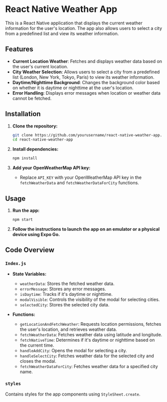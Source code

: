 # React Native Weather App

This is a React Native application that displays the current weather information for the user's location. The app also allows users to select a city from a predefined list and view its weather information.

## Features

- **Current Location Weather**: Fetches and displays weather data based on the user's current location.
- **City Weather Selection**: Allows users to select a city from a predefined list (London, New York, Tokyo, Paris) to view its weather information.
- **Daytime/Nighttime Background**: Changes the background color based on whether it is daytime or nighttime at the user's location.
- **Error Handling**: Displays error messages when location or weather data cannot be fetched.

## Installation

1. **Clone the repository:**

   ```sh
   git clone https://github.com/yourusername/react-native-weather-app.git
   cd react-native-weather-app
   ```

2. **Install dependencies:**

   ```sh
   npm install
   ```

3. **Add your OpenWeatherMap API key:**

   - Replace `API_KEY` with your OpenWeatherMap API key in the `fetchWeatherData` and `fetchWeatherDataForCity` functions.

## Usage

1. **Run the app:**

   ```sh
   npm start
   ```

2. **Follow the instructions to launch the app on an emulator or a physical device using Expo Go.**

## Code Overview

### `Index.js`

- **State Variables:**
  - `weatherData`: Stores the fetched weather data.
  - `errorMessage`: Stores any error messages.
  - `isDaytime`: Tracks if it's daytime or nighttime.
  - `modalVisible`: Controls the visibility of the modal for selecting cities.
  - `selectedCity`: Stores the selected city data.

- **Functions:**
  - `getLocationAndFetchWeather`: Requests location permissions, fetches the user's location, and retrieves weather data.
  - `fetchWeatherData`: Fetches weather data using latitude and longitude.
  - `fetchNativeTime`: Determines if it's daytime or nighttime based on the current time.
  - `handleAddCity`: Opens the modal for selecting a city.
  - `handleSelectCity`: Fetches weather data for the selected city and closes the modal.
  - `fetchWeatherDataForCity`: Fetches weather data for a specified city name.

### `styles`

Contains styles for the app components using `StyleSheet.create`.


